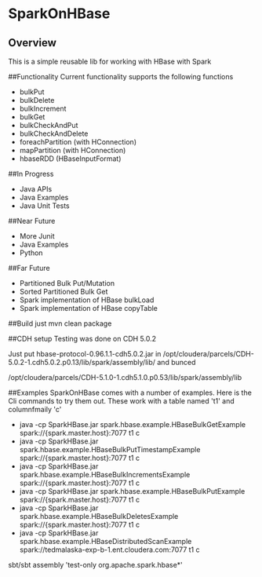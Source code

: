 # SparkOnHBase
## Overview
This is a simple reusable lib for working with HBase with Spark


##Functionality
Current functionality supports the following functions

* bulkPut
* bulkDelete
* bulkIncrement
* bulkGet
* bulkCheckAndPut
* bulkCheckAndDelete
* foreachPartition (with HConnection)
* mapPartition (with HConnection)
* hbaseRDD (HBaseInputFormat)

##In Progress
* Java APIs
* Java Examples
* Java Unit Tests

##Near Future
* More Junit
* Java Examples
* Python

##Far Future

* Partitioned Bulk Put/Mutation
* Sorted Partitioned Bulk Get
* Spark implementation of HBase bulkLoad
* Spark implementation of HBase copyTable


##Build
just mvn clean package

##CDH setup
Testing was done on CDH 5.0.2

Just put hbase-protocol-0.96.1.1-cdh5.0.2.jar in /opt/cloudera/parcels/CDH-5.0.2-1.cdh5.0.2.p0.13/lib/spark/assembly/lib/ and bunced

/opt/cloudera/parcels/CDH-5.1.0-1.cdh5.1.0.p0.53/lib/spark/assembly/lib

##Examples
SparkOnHBase comes with a number of examples.  Here is the Cli commands to try them out.  These work with a table named 't1' and columnfmaily 'c'

* java -cp SparkHBase.jar spark.hbase.example.HBaseBulkGetExample spark://{spark.master.host}:7077  t1 c
* java -cp SparkHBase.jar spark.hbase.example.HBaseBulkPutTimestampExample spark://{spark.master.host}:7077  t1 c
* java -cp SparkHBase.jar spark.hbase.example.HBaseBulkIncrementsExample spark://{spark.master.host}:7077  t1 c
* java -cp SparkHBase.jar spark.hbase.example.HBaseBulkPutExample spark://{spark.master.host}:7077  t1 c
* java -cp SparkHBase.jar spark.hbase.example.HBaseBulkDeletesExample spark://{spark.master.host}:7077 t1 c
* java -cp SparkHBase.jar spark.hbase.example.HBaseDistributedScanExample spark://tedmalaska-exp-b-1.ent.cloudera.com:7077 t1 c

sbt/sbt assembly 'test-only org.apache.spark.hbase*'


